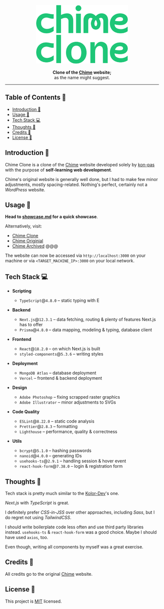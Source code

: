 <p align="center">
  <br />
  <a href="https://chime-clone.vercel.app/" target="_blank">
    <img
      alt="Chime Clone"
      title="Chime Clone"
      src="/showcase/assets/chime-clone-logo.svg"
      width="300"
      style="max-width: 100%;"
    />
  </a>
  <br /><br />
  <b align="center">
    Clone of the <a href="https://www.chime.com/">Chime</a> website;
  </b>
  <br />
  <span>as the name might suggest.</span>
</p>

---

## Table of Contents 📖 <!-- omit in toc -->

- [Introduction 🔎](#introduction-)
- [Usage 🚀](#usage-)
- [Tech Stack 💻](#tech-stack-)
- [Thoughts 💭](#thoughts-)
- [Credits 👥](#credits-)
- [License 📝](#license-)

## Introduction 🔎

Chime Clone is a clone of the [Chime](https://www.chime.com/) website developed
solely by [kon-pas](https://github.com/kon-pas) with the purpose of
**self-learning web development**.

Chime&apos;s original website is generally well done, but I had to make few
minor adjustments, mostly spacing-related. Nothing's perfect, certainly not a
_WordPress_ website.

## Usage 🚀

**Head to [showcase.md](/showcase/showcase.md) for a quick showcase**.

Alternatively, visit:

- [Chime Clone](https://chime-clone.vercel.app/)
- [Chime Originial](https://www.chime.com/)
- [Chime Archived](https://chime-clone.vercel.app/) @@@

The website can now be accessed via `http://localhost:3000` on your machine or
via `<TARGET_MACHINE_IP>:3000` on your local network.

## Tech Stack 💻

- **Scripting**

  - `TypeScript`@`4.8.0` &ndash; static typing with E

- **Backend**

  - `Next.js`@`12.3.1` &ndash; data fetching, routing & plenty of features
    Next.js has to offer
  - `Prisma`@`4.8.0` &ndash; data mapping, modeling & typing, database client

- **Frontend**

  - `React`@`18.2.0` &ndash; on which Next.js is built
  - `styled-components`@`5.3.6` &ndash; writing styles

- **Deployment**

  - `MongoDB Atlas` &ndash; database deployment
  - `Vercel` &ndash; frontend & backend deployment

- **Design**

  - `Adobe Photoshop` &ndash; fixing scrapped raster graphics
  - `Adobe Illustrator` &ndash; minor adjustments to SVGs

- **Code Quality**

  - `ESLint`@`8.22.0` &ndash; static code analysis
  - `Prettier`@`2.8.3` &ndash; formatting
  - `Lighthouse` &ndash; performance, quality & correctness

- **Utils**

  - `bcrypt`@`5.1.0` &ndash; hashing passwords
  - `nanoid`@`4.0.0` &ndash; generating IDs
  - `usehooks-ts`@`2.9.1` &ndash; handling session & hover event
  - `react-hook-form`@`7.38.0` &ndash; login & registration form

## Thoughts 💭

Tech stack is pretty much similar to the
[Kolor-Dev](https://github.com/kon-pas/kolor-dev)&apos;s one.

_Next.js_ with _TypeScript_ is great.

I definitely prefer _CSS-in-JSS_ over other approaches, including _Sass_, but I
do regret not using _TailwindCSS_.

I should write boilerplate code less often and use third party libraries
instead. `usehooks-ts` & `react-hook-form` was a good choice. Maybe I should
have used `axios`, too.

Even though, writing all components by myself was a great exercise.

## Credits 👥

All credits go to the original [Chime](https://www.chime.com/) website.

## License 📝

This project is [MIT](/LICENSE.md) licensed.
